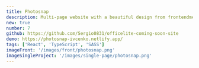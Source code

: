 ```yaml
---
title: Photosnap
description: Multi-page website with a beautiful design from frontendmentor.io. This site is fully responsive and mobile first. With lazy-loading images and nice animation. Website built with React, Typescript, Framer Motion and SASS.
new: true
number: 7
github: https://github.com/Sergio0831/officelite-coming-soon-site
demo: https://photosnap-ivcenko.netlify.app/
tags: ['React', 'TypeScript', 'SASS']
imageFront: '/images/front/photosnap.png'
imageSingleProject: '/images/single-page/photosnap.png'
---
```

